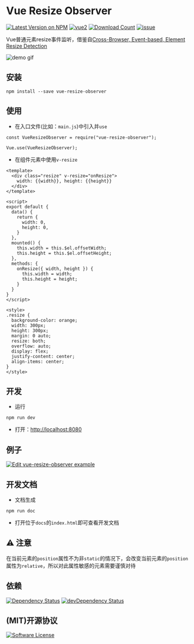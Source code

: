 # Vue Resize Observer

[![Latest Version on NPM](https://img.shields.io/npm/v/vue-resize-observer.svg?style=flat-square)](https://npmjs.com/package/vue-resize-observer)
[![vue2](https://img.shields.io/badge/vue-2.x-brightgreen.svg)](https://vuejs.org/)
[![Download Count](https://img.shields.io/npm/dm/vue-resize-observer.svg)](https://www.npmjs.com/package/vue-resize-observer)
[![issue](https://img.shields.io/badge/bug-issue-red.svg)](https://github.com/wangweiwei/vue-resize-observer/issues)

Vue普通元素resize事件监听，借鉴自[Cross-Browser, Event-based, Element Resize Detection](http://www.backalleycoder.com/2013/03/18/cross-browser-event-based-element-resize-detection/)

![demo gif](https://github.com/wangweiwei/vue-resize-observer/raw/master/example/demo.gif)

## 安装
```
npm install --save vue-resize-observer
```

## 使用

* 在入口文件(比如：`main.js`)中引入并`use`
```
const VueResizeObserver = require("vue-resize-observer");

Vue.use(VueResizeObserver);

```
* 在组件元素中使用`v-resize`
```
<template>
  <div class="resize" v-resize="onResize">
    width: {{width}}, height: {{height}}
  </div>
</template>

<script>
export default {
  data() {
    return {
      width: 0,
      height: 0,
    }
  },
  mounted() {
    this.width = this.$el.offsetWidth;
    this.height = this.$el.offsetHeight;
  },
  methods: {
    onResize({ width, height }) {
      this.width = width;
      this.height = height;
    }
  }
}
</script>

<style>
.resize {
  background-color: orange;
  width: 300px;
  height: 300px;
  margin: 0 auto;
  resize: both;
  overflow: auto;
  display: flex;
  justify-content: center;
  align-items: center;
}
</style>
```

## 开发 

* 运行
```
npm run dev
```

* 打开：[http://localhost:8080](http://localhost:8080/)

## 例子
[![Edit vue-resize-observer example](https://codesandbox.io/static/img/play-codesandbox.svg)](https://codesandbox.io/s/interesting-turing-2o4z9?fontsize=14&module=%2Fsrc%2Fcomponents%2FVueResizeObserverExample.vue&theme=dark&view=preview)

## 开发文档
* 文档生成
```
npm run doc
```

* 打开位于`docs`的`index.html`即可查看开发文档

## ⚠️  注意
在当前元素的`position`属性不为非`static`的情况下，会改变当前元素的`position`属性为`relative`，所以对此属性敏感的元素需要谨慎对待

## 依赖
[![Dependency Status](https://david-dm.org/wangweiwei/vue-resize-observer.svg)](https://david-dm.org/wangweiwei/vue-resize-observer)
[![devDependency Status](https://david-dm.org/wangweiwei/vue-resize-observer/dev-status.svg)](https://david-dm.org/wangweiwei/vue-resize-observer?type=dev)

## (MIT)开源协议
[![Software License](https://img.shields.io/badge/license-MIT-brightgreen.svg?style=flat-square)](https://github.com/wangweiwei/vue-resize-observer/blob/master/LICENSE)
